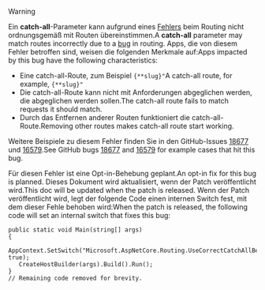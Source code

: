 > [!WARNING]
> <span data-ttu-id="36de5-101">Ein **catch-all**-Parameter kann aufgrund eines [Fehlers](https://github.com/dotnet/aspnetcore/issues/18677) beim Routing nicht ordnungsgemäß mit Routen übereinstimmen.</span><span class="sxs-lookup"><span data-stu-id="36de5-101">A **catch-all** parameter may match routes incorrectly due to a [bug](https://github.com/dotnet/aspnetcore/issues/18677) in routing.</span></span> <span data-ttu-id="36de5-102">Apps, die von diesem Fehler betroffen sind, weisen die folgenden Merkmale auf:</span><span class="sxs-lookup"><span data-stu-id="36de5-102">Apps impacted by this bug have the following characteristics:</span></span>
>
> * <span data-ttu-id="36de5-103">Eine catch-all-Route, zum Beispiel `{**slug}"`</span><span class="sxs-lookup"><span data-stu-id="36de5-103">A catch-all route, for example, `{**slug}"`</span></span>
> * <span data-ttu-id="36de5-104">Die catch-all-Route kann nicht mit Anforderungen abgeglichen werden, die abgeglichen werden sollen.</span><span class="sxs-lookup"><span data-stu-id="36de5-104">The catch-all route fails to match requests it should match.</span></span>
> * <span data-ttu-id="36de5-105">Durch das Entfernen anderer Routen funktioniert die catch-all-Route.</span><span class="sxs-lookup"><span data-stu-id="36de5-105">Removing other routes makes catch-all route start working.</span></span>
>
> <span data-ttu-id="36de5-106">Weitere Beispiele zu diesem Fehler finden Sie in den GitHub-Issues [18677](https://github.com/dotnet/aspnetcore/issues/18677) und [16579](https://github.com/dotnet/aspnetcore/issues/16579).</span><span class="sxs-lookup"><span data-stu-id="36de5-106">See GitHub bugs [18677](https://github.com/dotnet/aspnetcore/issues/18677) and [16579](https://github.com/dotnet/aspnetcore/issues/16579) for example cases that hit this bug.</span></span>
>
> <span data-ttu-id="36de5-107">Für diesen Fehler ist eine Opt-in-Behebung geplant.</span><span class="sxs-lookup"><span data-stu-id="36de5-107">An opt-in fix for this bug is planned.</span></span> <span data-ttu-id="36de5-108">Dieses Dokument wird aktualisiert, wenn der Patch veröffentlicht wird.</span><span class="sxs-lookup"><span data-stu-id="36de5-108">This doc will be updated when the patch is released.</span></span> <span data-ttu-id="36de5-109">Wenn der Patch veröffentlicht wird, legt der folgende Code einen internen Switch fest, mit dem dieser Fehle behoben wird:</span><span class="sxs-lookup"><span data-stu-id="36de5-109">When the patch is released, the following code will set an internal switch that fixes this bug:</span></span>
>
>```
>public static void Main(string[] args)
>{
>    AppContext.SetSwitch("Microsoft.AspNetCore.Routing.UseCorrectCatchAllBehavior", true);
>    CreateHostBuilder(args).Build().Run();
>}
>// Remaining code removed for brevity.
>```